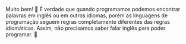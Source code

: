 Muito bem! :tada: É verdade que quando programamos podemos encontrar palavras em inglês ou em outros idiomas, porém as linguagens de programação seguem regras completamente diferentes das regras idiomáticas. Assim, não precisamos saber falar inglês para poder programar. :raised_hands: